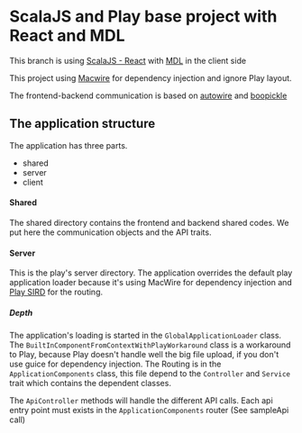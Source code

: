 # ScalaJS and Play base project with React and MDL

This branch is using [ScalaJS - React](https://github.com/japgolly/scalajs-react) with [MDL](http://www.getmdl.io/) in the client side

This project using [Macwire](https://github.com/adamw/macwire) for dependency injection and ignore Play layout.

The frontend-backend communication is based on [autowire](https://github.com/lihaoyi/autowire) and [boopickle](https://github.com/ochrons/boopickle)

## The application structure

The application has three parts.

* shared
* server
* client

#### Shared

The shared directory contains the frontend and backend shared codes. We put here the communication objects and the API traits.

#### Server

This is the play's server directory. The application overrides the default play application loader because it's using MacWire for dependency injection and [Play SIRD](https://www.playframework.com/documentation/2.4.x/ScalaSirdRouter) for the routing.

##### Depth

The application's loading is started in the `GlobalApplicationLoader` class. The `BuiltInComponentFromContextWithPlayWorkaround` class is a workaround to Play, because Play doesn't handle well the big file upload, if you don't use guice for dependency injection.
The Routing is in the `ApplicationComponents` class, this file depend to the `Controller` and `Service` trait which contains the dependent classes.

The `ApiController` methods will handle the different API calls. Each api entry point must exists in the `ApplicationComponents` router (See sampleApi call)
